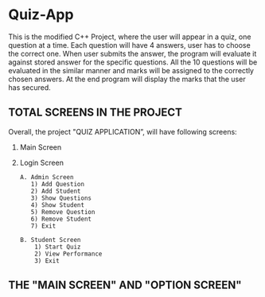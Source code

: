# Quiz-App
This is the modified C++ Project, where the user will appear in a quiz, one question at a time. Each question will have 4 answers, user has to choose the correct one. When user submits the answer, the program will evaluate it against stored answer for the specific questions. All the 10 questions will be evaluated in the similar manner and marks will be assigned to the correctly chosen answers. At the end program will display the marks that the user has secured. 

## TOTAL SCREENS IN THE PROJECT
Overall, the project "QUIZ APPLICATION”, will have following screens:
1. Main Screen
2. Login Screen
         
       A. Admin Screen
          1) Add Question
          2) Add Student
          3) Show Questions
          4) Show Student
          5) Remove Question
          6) Remove Student
          7) Exit
    
       B. Student Screen
           1) Start Quiz
           2) View Performance
           3) Exit
           
## THE "MAIN SCREEN" AND "OPTION SCREEN"


